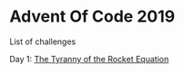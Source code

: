 # Advent Of Code 2019

List of challenges

Day 1: [The Tyranny of the Rocket Equation](https://adventofcode.com/2019/day/1)

